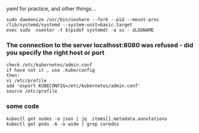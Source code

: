 yaml for practice, and other things...


```
sudo daemonize /usr/bin/unshare --fork --pid --mount-proc /lib/systemd/systemd --system-unit=basic.target
exec sudo  nsenter -t $(pidof systemd) -a su - $LOGNAME
```

### The connection to the server localhost:8080 was refused - did you specify the right host or port
```
check /etc/kubernetes/admin.conf
if have not it , use .kube/config
then:
vi /etc/profile 
add 'export KUBECONFIG=/etc/kubernetes/admin.conf'
source /etc/profile 
```

### some code
```
kubectl get nodes -o json | jq .items[].metadata.annotations
kubectl get pods -A -o wide | grep coredns
```